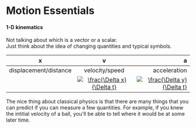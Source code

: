 # Motion Essentials

#### 1-D kinematics
Not talking about which is a vector or a scalar. <br>
Just think about the idea of changing quantities and typical symbols.

| x     | v          | a  |
| ------------- |:-------------:| -----:|
|displacement/distance   | velocity/speed | acceleration |
|   | <a href="https://www.codecogs.com/eqnedit.php?latex=\frac{\Delta&space;x}{\Delta&space;t}" target="_blank"><img src="https://latex.codecogs.com/gif.latex?\frac{\Delta&space;x}{\Delta&space;t}" title="\frac{\Delta x}{\Delta t}" /></a> |   <a href="https://www.codecogs.com/eqnedit.php?latex=\frac{\Delta&space;v}{\Delta&space;t}" target="_blank"><img src="https://latex.codecogs.com/gif.latex?\frac{\Delta&space;v}{\Delta&space;t}" title="\frac{\Delta v}{\Delta t}" /></a>|

The nice thing about classical physics is that there are many things that you can predict if you can measure a few quantities. For example, if you knew the intitial velocity of a ball, you'll be able to tell where it would be at some later time.
